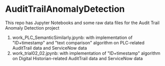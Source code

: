 # AuditTrailAnomalyDetection

This repo has Jupyter Notebooks and some raw data files for the Audit Trail Anomaly Detection project
1. work_PLC_SemanticSimilarly.jpynb: with implementation of "ID+timestamp" and "text comparison" algorithm on PLC-related AuditTrail data and ServiceNow data
2. work_trial02_02.jpynb: with implementation of "ID+timestamp" algorithm on Digital Historian-related AuditTrail data and ServiceNow data
